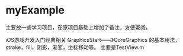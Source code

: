 myExample
=========
主要放一些学习项目，在原项目基础上增加了备注，方便查阅。

iOS游戏开发入门经典相关
GraphicsStart——》CoreGraphics 的基本用法，stroke，fill，阴影，渐变，坐标移动等。
		主要是TestView.m


